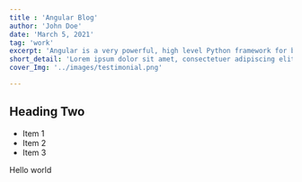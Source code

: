 ```yaml
---
title : 'Angular Blog'
author: 'John Doe'
date: 'March 5, 2021'
tag: 'work'
excerpt: 'Angular is a very powerful, high level Python framework for building web applications'
short_detail: 'Lorem ipsum dolor sit amet, consectetuer adipiscing elit, sed diam nonummy nibh euismod tincidunt ut laoreet dolore.'
cover_Img: '../images/testimonial.png'

---
```


## Heading Two

* Item 1
* Item 2
* Item 3

Hello world